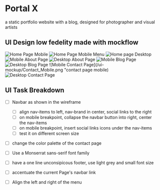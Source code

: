 # Portal X
a static portfolio website with a blog, designed for photographer and visual artists

## UI Design low fedelity made with mockflow
![Home Page Mobile](/ui-mockup/Home_Page_Mobile.png "home page mobile")
![Home Page Mobile Menu](/ui-mockup/Menu_Mobile_Collapse.png "home page menu collapse")
![Home page Desktop](/ui-mockup/Home_Page_PC.png "home page PC") 
![Mobile About Page](/ui-mockup/About_Mobile.png "About page mobile")
![Desktop About Page](/ui-mockup/About_PC.png "About page PC")
![Mobile Blog Page](/ui-mockup/Blog_Page_Mobile.png "Blog Page mobile")
![Desktop Blog Page](/ui-mockup/Blog_Page_PC.png "blog page PC")
![Mobile Contact Page](/ui-mockup/Contact_Mobile.png "contact page mobile)
![Desktop Contact Page](/ui-mockup/Contact_PC.png "contact page pc")



## UI Task Breakdown

- [ ] Navbar as shown in the wireframe
  - [ ] align nav-items to left, nav-brand in center, social links to the right
  - [ ] on mobile breakpoint, collapse the navbar button into right, center the nav-items 
  - [ ] on mobile breakpoint, insert social links icons under the nav-items
  - [ ] test it on different screen size
- [ ] change the color palette of the contact page
- [ ] Use a Monserrat sans-serif font family
- [ ] have a one line unconsipicous footer, use light grey and small font size
- [ ] accentuate the current Page's navbar link
- [ ] Align the left and right of the menu

